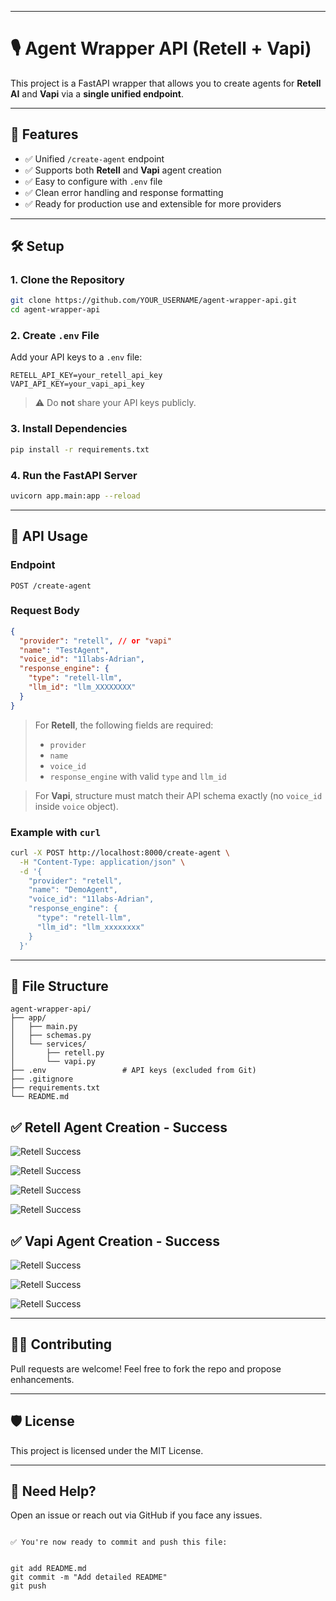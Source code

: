 

---


# 🎙️ Agent Wrapper API (Retell + Vapi)

This project is a FastAPI wrapper that allows you to create agents for **Retell AI** and **Vapi** via a **single unified endpoint**.

---

## 🚀 Features

- ✅ Unified `/create-agent` endpoint
- ✅ Supports both **Retell** and **Vapi** agent creation
- ✅ Easy to configure with `.env` file
- ✅ Clean error handling and response formatting
- ✅ Ready for production use and extensible for more providers

---

## 🛠️ Setup

### 1. Clone the Repository

```bash
git clone https://github.com/YOUR_USERNAME/agent-wrapper-api.git
cd agent-wrapper-api
````

### 2. Create `.env` File

Add your API keys to a `.env` file:

```env
RETELL_API_KEY=your_retell_api_key
VAPI_API_KEY=your_vapi_api_key
```

> ⚠️ Do **not** share your API keys publicly.

### 3. Install Dependencies

```bash
pip install -r requirements.txt
```

### 4. Run the FastAPI Server

```bash
uvicorn app.main:app --reload
```

---

## 📡 API Usage

### Endpoint

```
POST /create-agent
```

### Request Body

```json
{
  "provider": "retell", // or "vapi"
  "name": "TestAgent",
  "voice_id": "11labs-Adrian",
  "response_engine": {
    "type": "retell-llm",
    "llm_id": "llm_XXXXXXXX"
  }
}
```

> For **Retell**, the following fields are required:
>
> * `provider`
> * `name`
> * `voice_id`
> * `response_engine` with valid `type` and `llm_id`

> For **Vapi**, structure must match their API schema exactly (no `voice_id` inside `voice` object).

### Example with `curl`

```bash
curl -X POST http://localhost:8000/create-agent \
  -H "Content-Type: application/json" \
  -d '{
    "provider": "retell",
    "name": "DemoAgent",
    "voice_id": "11labs-Adrian",
    "response_engine": {
      "type": "retell-llm",
      "llm_id": "llm_xxxxxxxx"
    }
  }'
```

---

## 🧾 File Structure

```
agent-wrapper-api/
├── app/
│   ├── main.py
│   ├── schemas.py
│   └── services/
│       ├── retell.py
│       └── vapi.py
├── .env                 # API keys (excluded from Git)
├── .gitignore
├── requirements.txt
└── README.md
```
## ✅ Retell Agent Creation - Success

![Retell Success](images/POSTMAN_RETELL_AI_SUCCESS_1.png)

![Retell Success](images/POSTMAN_RETELL_AI_SUCCESS_2.png)

![Retell Success](images/POSTMAN_RETELL_AI_SUCCESS_3.png)

![Retell Success](images/RETELL_AI_DASHBOARD_SUCCESS.png)

## ✅ Vapi Agent Creation - Success
![Retell Success](images/POSTMAN_VAPI_SUCCESS_1.png)

![Retell Success](images/POSTMAN_VAPI_SUCCESS_2.png)

![Retell Success](images/POSTMAN_VAPI_DASHBOARD.png)

---

## 👨‍💻 Contributing

Pull requests are welcome! Feel free to fork the repo and propose enhancements.

---

## 🛡️ License

This project is licensed under the MIT License.

---

## 💬 Need Help?

Open an issue or reach out via GitHub if you face any issues.

```

✅ You're now ready to commit and push this file:


git add README.md
git commit -m "Add detailed README"
git push
```

